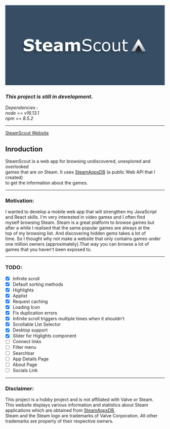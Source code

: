 <img src="./resources/github-banner.png" alt="steam-scout-github-banner" width="800" />

### *This project is still in development.*

*Dependencies :*<br>
*node == v16.13.1*<br>
*npm == 8.5.2*

***
[SteamScout Website](https://steam-scout.web.app/)

## Inroduction
SteamScout is a web app for browsing undiscovered, unexplored and overlooked<br>
games that are on Steam. It uses [SteamAppsDB](https://github.com/AhmetKaanGuney/steam-apps-db) (a public Web API that I created) <br>
to get the information about the games.

***

### Motivation:

I wanted to develop a mobile web app that will strengthen my JavaScript<br>
and React skills. I'm very interested in video games and I often find <br>
myself browsing Steam. Steam is a great platform to browse games but <br>
after a while I realised that the same popular games are always at the <br>
top of my browsing list. And discovering hidden gems takes a lot of <br>
time. So I thought why not make a website that only contains games under <br>
one million owners (approximately).That way you can browse a lot of <br>
games that you haven't been exposed to.<br>

<hr>

### TODO:

- [x] Infinite scroll
- [x] Default sorting methods
- [x] Highlights
- [x] Applist
- [x] Request caching
- [x] Loading Icon
- [x] Fix duplication errors
- [x] Infinite scroll triggers multiple times when it shouldn't 
- [x] Scrollable List Selector
- [x] Desktop support
- [x] Slider for Higlights component
- [ ] Connect links
- [ ] Filter menu
- [ ] Searchbar
- [ ] App Details Page
- [ ] About Page
- [ ] Socials Link

<hr>

### Disclaimer:

This project is a hobby project and is not affiliated with Valve or Steam.<br>
This website displays various information and statistics about Steam <br>
applications which are obtained from [SteamAppsDB](https://github.com/AhmetKaanGuney/steam-apps-db).<br>
Steam and the Steam logo are trademarks of Valve Corporation. All other<br>
trademarks are property of their respective owners.<br>
